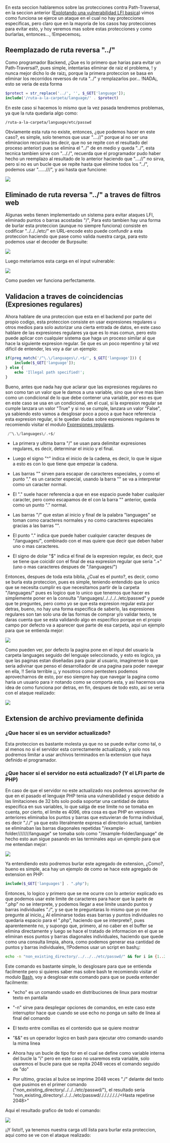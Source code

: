 En esta seccion hablaremos sobre las protecciones contra Path-Traversal, en la seccion anterior ([Explotando una vulnerabilidad LFI basica](/Explotación/LFI/2-Explotando_una_vulnerabilidad_LFI_basica.md)) vimos como funciona se ejerce un ataque en el cual no hay protecciones especificas, pero claro que en la mayoria de los casos hay protecciones para evitar esto, y hoy veremos mas sobre estas protecciones y como burlarlas, entonces..., !Empecemos¡.

## Reemplazado de ruta reversa "../" 

Como programador Backend, ¿Que es lo primero que harias para evitar un Path-Traversal?, pues simple, intentarias eliminar de raiz el problema, ! y nunca mejor dicho lo de raiz¡, porque la primera proteccion se basa en eliminar los recorridos reversos de ruta "../" y remplazarlos por... !NADA¡, esto se veria de esta forma

```php
$protect = str_replace('../', '', $_GET['language']);
include('/ruta-a-la-carpeta/language/' . $protect)
```

En este caso si hacemos lo mismo que la vez pasada tendremos problemas, ya que la ruta quedaria algo como:

```
/ruta-a-la-carpeta/language/etc/passwd
`````

Obviamente esta ruta no existe, entonces, ¿que podemos hacer en este caso?, es simple, solo tenemos que usar "....//" porque al no ser una eliminacion recursiva (es decir, que no se repite con el resultado del proceso anterior) pues se elimina el "../" de en medio y queda "../", esta tecnica tambien sirve con "..././", recuerda que el programador pudo haber hecho un  reemplazo al resultado de lo anterior haciendo que "....//" no sirva, pero si no es un bucle que se repite hasta que elimine todos los "../", podemos usar "......///", y asi hasta que funcione:

<img src="/Z-Imagenes/LFI7.png" />

## Eliminado de ruta reversa "../" a traves de filtros web

Algunas webs tienen implementado un sistema para evitar ataques LFI, eliminado puntos o barras acostadas "/", Para esto tambien hay una forma de burlar esta proteccion (aunque no siempre funciona) consiste en codificar "../../../etc/" en URL-encode esto puede confundir a esta proteccion haciendo que pase como valida nuestra carga, para esto podemos usar el decoder de Burpsuite: 

<img src="/Z-Imagenes/LFI8.png" />

Luego meteriamos esta carga en el input vulnerable: 

<img src="/Z-Imagenes/LFI9.png"/>

Como pueden ver funciona perfectamente.

## Validacion a traves de coincidencias (Expresiones regulares)

Ahora hablare de una proteccion que esta en el backend por parte del propio codigo, esta proteccion consiste en usar expresiones regulares u otros medios para solo autorizar una cierta entrada de datos, en este caso hablare de las expresiones regulares ya que es lo mas comun, pero esto puede aplicar con cualquier sistema que haga un proceso similar al que hace la siguiente expresion regular. Se que es un poco repentino y tal vez dificil de entender, les voy a dar un ejemplo:

```php
if(preg_match('/^\.\/languages\/.+$/', $_GET['language'])) {
    include($_GET['language']);
} else {
    echo 'Illegal path specified!';
}
```

Bueno, antes que nada hay que aclarar que las expresiones regulares no son como tan un valor que le damos a una variable, sino que sirve mas bien como un condicional de lo que debe contener una variable, por eso es que en este caso se usa en un condicional, en el cual, si la expresion regular se cumple lanzara un valor "True" y si no se cumple, lanzara un valor "False", ya sabiendo esto vamos a desglosar poco a poco a que hace referencia esta expresion regular, si te quedan dudas sobre expresiones regulares te recomiendo visitar el modulo [Expresiones regulares](/Scripting-y-lenguajes-de-programacion/Expresiones-Regulares).

```php
 /^\.\/languages\/.+$/
```

- La primera y ultima barra "/" se usan para delimitar expresiones regulares, es decir, determinar el inicio y el final.

- Luego el signo "^" indica el inicio de la cadena, es decir, lo que le sigue a esto es con lo que tiene que empezar la cadena.

- Las barras "\" sirven para escapar de caracteres especiales, y como el punto "." es un caracter especial, usando la barra "\" se va a interpretar como un caracter normal.

- El "." suele hacer referencia a que en ese espacio puede haber cualquier caracter, pero como escapamos de el con la barra "\" anterior, queda como un punto "." normal.

- Las barras "/" que estan al inicio y final de la palabra "languages" se toman como caracteres normales y no como caracteres especiales gracias a las barras "\".

- El punto "." indica que puede haber cualquier caracter despues de "/languages/", combinado con el mas quiere que decir que deben haber uno o mas caracteres.

- El signo de dolar "$" indica el final de la expresion regular, es decir, que se tiene que coicidir con el final de esa expresion regular que seria ".+" (uno o mas caracteres despues de "/languages/")


Entonces, despues de toda esta biblia, ¿Cual es el punto?, es decir, como se burla esta proteccion, pues es simple, teniendo entendido que lo unico que se necesita cumplir es que necesitamos partir de la carpeta "/languages/" pues es logico que lo unico que tenemos que hacer es simplemente poner en la consulta "/languages/../../../../etc/passwd" y puede que te preguntes, pero como yo se que esta expresion regular esta por detras, bueno, no hay una forma especifica de saberlo, las expresiones regulares son tan solo una de las formas de comprar y/o validar texto, te daras cuenta que se esta validando algo en especifico porque en el propio campo por defecto va a aparecer que parte de esa carpeta, aqui un ejemplo para que se entienda mejor:

<img src="/Z-Imagenes/FLI10.png" />

Como pueden ver, por defecto la pagina pone en el input del usuario la carpeta languages seguido del lenguaje seleccionado, y esto es logico, ya que las paginas estan diseñadas para guiar al usuario, imaginense lo que seria adivinar que penso el desarrollador de una pagina para poder navegar en ella, !! Seria terrible ¡¡, y nosotros como pentesters podemos aprovecharnos de esto, por eso siempre hay que navegar la pagina como haria un usuario para ir notando como se comporta esta, y asi hacernos una idea de como funciona por detras, en fin, despues de todo esto, asi se veria con el ataque realizado: 

<img src="/Z-Imagenes/LFI11.png" />

## Extension de archivo previamente definida

### ¿Que hacer si es un servidor actualizado?

Esta proteccion es bastante molesta ya que no se puede evitar como tal, o al menos no si el servidor esta correctamente actualizado, y solo nos podremos limitar a usar archivos terminados en la extension que haya definido el programador.

### ¿Que hacer si el servidor no está actualizado? (Y el LFI parte de PHP)

En caso de que el servidor no este actualizado nos podemos aprovechar de que en el pasado el lenguaje PHP tenia una vulnerabilidad y esque debido a las limitaciones de 32 bits solo podia soportar una cantidad de datos especifica  en sus variables, lo que salga de ese limite no se tomaba en cuenta, por cierto, el limite es 4096, otra cosa es que PHP en versiones anteriores eliminaba los puntos y barras que estuvieran de forma individual, es decir "././" ya que esto literalmente expresa el directorio actual, tambien se eliminaban las barras diagonales repetidas "/example-folder////////language" se tomaba solo como "/example-folder/language" de hecho esto aun sigue pasando en las terminales aqui un ejemplo para que me entendan mejor: 

<img src="/Z-Imagenes/LFI12.png"/>

Ya entendiendo esto podremos burlar este agregado de extension, ¿Como?, bueno es simple, aca hay un ejemplo de como se hace este agregado de extension en PHP:

````php
include($_GET['languages'] . ".php");
````

Entonces, lo logico y primero que se me ocurre con lo anterior explicado es que podemos usar este limite de caracteres para hacer que la parte de ".php" no se interprete, y podemos llegar a ese limite usando puntos y barras individuales "./", y se que te preguntaras lo mismo que yo me pregunte al inicio,¿ Al eliminarse todas esas barras y puntos individuales no quedaria espacio para el ".php", haciendo que se interprete?, pues aparentemente no, y supongo que, primero, al no caber en el buffer se elimina directamente y luego se hace el tratado de informacion en el que se eliminan esos puntos y barras diagonales individuales, haciendo que quede como una consulta limpia, ahora, como podemos generar esa cantidad de puntos y barras individuales, !!Podemos usar un script en bash¡¡: 

```bash
echo -n "non_existing_directory/../../../etc/passwd/" && for i in {1..2048}; do echo -n "./"; done
```

Este comando es bastante simple, lo desglosare para que se entienda facilmente pero si quieres saber mas sobre bash te recomiendo visitar el modulo [Bash](Scripting-y-lenguajes-de-programacion/Bash), voy a desglosar este comando para que se pueda entender facilmente:

- "echo" es un comando usado en distribuciones de linux para mostrar texto en pantalla

- "-n" sirve para desplegar opciones de comandos, en este caso este interruptor hace que cuando se use echo no ponga un salto de linea al final del comando

- El texto entre comillas es el contenido que se quiere mostrar

- "&&" es un operador logico en bash para ejecutar otro comando usando la mima linea

- Ahora hay un bucle de tipo for en el cual se define como variable interna del bucle la "i" pero en este caso no usaremos esta variable, solo usaremos el bucle para que se repita 2048 veces el comando seguido de "do"

- Por ultimo, gracias al bulce se imprime 2048 veces "./" delante del texto que pusimos en el primer comando ("non_existing_directory/../../../etc/passwd/"), el resultado seria "non_existing_directory/../../../etc/passwd/./././././././<Hasta repetirse 2048>"

Aqui el resultado grafico de todo el comando: 

<img src="/Z-Imagenes/LFI14.png" heiht="250" weigth="500" />

¡¡Y listo!!, ya tenemos nuestra carga util lista para burlar esta proteccion, aqui como se ve con el ataque realizado: 





